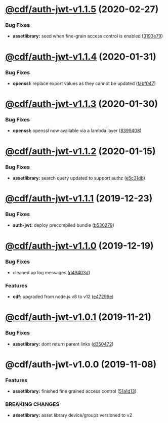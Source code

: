 # [@cdf/auth-jwt-v1.1.5](https://git-codecommit.us-west-2.amazonaws.com/v1/repos/cdf-core/compare/@cdf/auth-jwt-v1.1.4...@cdf/auth-jwt-v1.1.5) (2020-02-27)


### Bug Fixes

* **assetlibrary:** seed when fine-grain access control is enabled ([3193e79](https://git-codecommit.us-west-2.amazonaws.com/v1/repos/cdf-core/commit/3193e7922e5ba923705b8f5dccb86873819b37fa))

# [@cdf/auth-jwt-v1.1.4](https://git-codecommit.us-west-2.amazonaws.com/v1/repos/cdf-core/compare/@cdf/auth-jwt-v1.1.3...@cdf/auth-jwt-v1.1.4) (2020-01-31)


### Bug Fixes

* **openssl:** replace export values as they cannot be updated ([fabf047](https://git-codecommit.us-west-2.amazonaws.com/v1/repos/cdf-core/commit/fabf047016b3c57b3bf56108fc9a6ce9fbeb44e5))

# [@cdf/auth-jwt-v1.1.3](https://git-codecommit.us-west-2.amazonaws.com/v1/repos/cdf-core/compare/@cdf/auth-jwt-v1.1.2...@cdf/auth-jwt-v1.1.3) (2020-01-30)


### Bug Fixes

* **openssl:** openssl now available via a lambda layer ([8399408](https://git-codecommit.us-west-2.amazonaws.com/v1/repos/cdf-core/commit/8399408649b2a8f3074500c1ae43844dd3f5147a))

# [@cdf/auth-jwt-v1.1.2](https://git-codecommit.us-west-2.amazonaws.com/v1/repos/cdf-core/compare/@cdf/auth-jwt-v1.1.1...@cdf/auth-jwt-v1.1.2) (2020-01-15)


### Bug Fixes

* **assetlibrary:** search query updated to support authz ([e5c31db](https://git-codecommit.us-west-2.amazonaws.com/v1/repos/cdf-core/commit/e5c31db609841406d98733e62e3ed93073ffbb1f))

# [@cdf/auth-jwt-v1.1.1](https://git-codecommit.us-west-2.amazonaws.com/v1/repos/cdf-core/compare/@cdf/auth-jwt-v1.1.0...@cdf/auth-jwt-v1.1.1) (2019-12-23)


### Bug Fixes

* **auth-jwt:** deploy precompiled bundle ([b530279](https://git-codecommit.us-west-2.amazonaws.com/v1/repos/cdf-core/commit/b530279b4bde288bd14b40736c6cb2f61756c319))

# [@cdf/auth-jwt-v1.1.0](https://git-codecommit.us-west-2.amazonaws.com/v1/repos/cdf-core/compare/@cdf/auth-jwt-v1.0.1...@cdf/auth-jwt-v1.1.0) (2019-12-19)


### Bug Fixes

* cleaned up log messages ([d49403d](https://git-codecommit.us-west-2.amazonaws.com/v1/repos/cdf-core/commit/d49403d11f3f73ea8c5ce061bfa790ec40cd8c13))


### Features

* **cdf:** upgraded from node.js v8 to v12 ([e47299e](https://git-codecommit.us-west-2.amazonaws.com/v1/repos/cdf-core/commit/e47299ee399acf6554a0845048c4fed99251c2b1))

# [@cdf/auth-jwt-v1.0.1](https://git-codecommit.us-west-2.amazonaws.com/v1/repos/cdf-core/compare/@cdf/auth-jwt-v1.0.0...@cdf/auth-jwt-v1.0.1) (2019-11-21)


### Bug Fixes

* **assetlibrary:** dont return parent links ([d350472](https://git-codecommit.us-west-2.amazonaws.com/v1/repos/cdf-core/commit/d350472aafc0b61495ed7ed17ba05a8aa28adc06))

# @cdf/auth-jwt-v1.0.0 (2019-11-08)


### Features

* **assetlibrary:** finished fine grained access control ([51a1d13](https://git-codecommit.us-west-2.amazonaws.com/v1/repos/cdf-core/commit/51a1d134ec48be2d62edc575998752ff866230bf))


### BREAKING CHANGES

* **assetlibrary:** asset library device/groups versioned to v2
